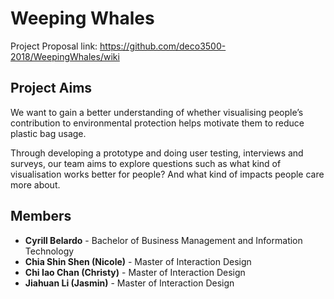 # Weeping Whales
Project Proposal link:
https://github.com/deco3500-2018/WeepingWhales/wiki

## Project Aims
We want to gain a better understanding of whether visualising people’s contribution to environmental protection helps motivate them to reduce plastic bag usage.

Through developing a prototype and doing user testing, interviews and surveys, our team aims to explore questions such as what kind of visualisation works better for people? And what kind of impacts people care more about. 

## Members
* **Cyrill Belardo** - Bachelor of Business Management and Information Technology
* **Chia Shin Shen (Nicole)** - Master of Interaction Design
* **Chi Iao Chan (Christy)** - Master of Interaction Design
* **Jiahuan Li (Jasmin)** - Master of Interaction Design
